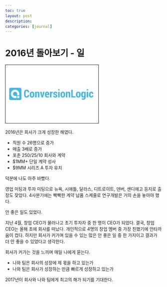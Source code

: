 ```yaml
---
toc: true
layout: post
description:
categories: [journal]
---
```

# 2016년 돌아보기 - 일

![](/images/20170121-cl-logo.jpg)

2016년은 회사가 크게 성장한 해였다.

* 직원 수 26명으로 증가
* 매출 3배로 증가
* 포춘 250/25/10 회사와 계약
* \$1MM+ 단일 계약 성사
* \$9MM 시리즈 A 투자 유치

덕분에 나도 아주 바빴다.

영업 미팅과 투자 미팅으로 뉴욕, 시애틀, 달라스, 디트로이트, 덴버, 샌디에고 등지로 출장도 잦았다. 4사분기에는 빡빡한 계약 납품 스케줄로 연구개발은 거의 손을 놓아야 했다.

안 좋은 일도 있었다.

지난 4월, 창업 CEO가 물러나고 초기 투자자 중 한 명이 CEO가 되었다. 결국, 창업 CEO는 올해 초에 회사를 떠났다. 개인적으로 4명의 창업 멤버 중 가장 친했기에 안타까움이 컸다. 하지만 회사가 커가며 있을 수 있는 많은 안 좋은 일 중 한 가지이고 결과가 더 안 좋을 수 있었다고 생각한다.

회사가 커가는 것을 느끼며 매일 나에게 묻는다.

* 나와 팀은 회사의 성장에 제 몫을 하고 있는가
* 나와 팀은 회사가 성장하는 만큼 빠르게 성장하고 있는가

2017년이 회사와 나와 팀에게 최고의 해가 되기를 기대한다.